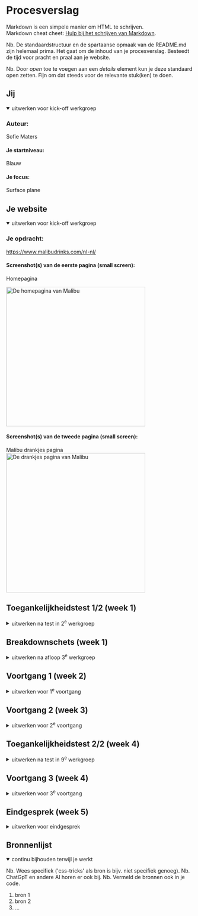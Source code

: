 # Procesverslag
Markdown is een simpele manier om HTML te schrijven.  
Markdown cheat cheet: [Hulp bij het schrijven van Markdown](https://github.com/adam-p/markdown-here/wiki/Markdown-Cheatsheet).

Nb. De standaardstructuur en de spartaanse opmaak van de README.md zijn helemaal prima. Het gaat om de inhoud van je procesverslag. Besteedt de tijd voor pracht en praal aan je website.

Nb. Door *open* toe te voegen aan een *details* element kun je deze standaard open zetten. Fijn om dat steeds voor de relevante stuk(ken) te doen.





## Jij

<details open>
  <summary>uitwerken voor kick-off werkgroep</summary>

  ### Auteur:
  Sofie Maters

  #### Je startniveau:
  Blauw

  #### Je focus:
  Surface plane
 
</details>




## Je website

<details open>
  <summary>uitwerken voor kick-off werkgroep</summary>

  ### Je opdracht:
  https://www.malibudrinks.com/nl-nl/

  #### Screenshot(s) van de eerste pagina (small screen): 
  Homepagina

  <img src="readme-images/www.malibudrinks.com_nl-nl_ (1).png" width="375px" alt="De homepagina van Malibu">

  #### Screenshot(s) van de tweede pagina (small screen):
  Malibu drankjes pagina
  <img src="readme-images/www.malibudrinks.com_nl-nl_drinks_.png" width="375px" alt="De drankjes pagina van Malibu">
 
</details>



## Toegankelijkheidstest 1/2 (week 1)

<details>
  <summary>uitwerken na test in 2<sup>e</sup> werkgroep</summary>

  ### Bevindingen
  Lijst met je bevindingen die in de test naar voren kwamen:

  Ik vond het persoonlijk erg lastig en onbegrijpelijk om hiermee te werken. 
  De screenreader las de hele tijd elk woord voor, ook de woorden die niet nuttig waren. In het hamburger menu staan bijvoorbeeld afbeeldingen in een carousel, hij leest daarin elke tekst 3x voor wat heel storend is. 

  Meerdere keren als ik een zin of een woord naar onder wilde gaan, vloog de screenreader naar boven, en klopte de volghorde niet meer. Ook leeest hij vaak oppeens letters op ipv woorden of zinnen. Dit veranderd de hele tijd oppeens. 

</details>



## Breakdownschets (week 1)

<details>
  <summary>uitwerken na afloop 3<sup>e</sup> werkgroep</summary>

  ### de hele pagina: 
  <img src="readme-images/dummy-plaatje.jpg" width="375px" alt="breakdown van de hele pagina">

  ### dynamisch deel (bijv menu): 
  <img src="readme-images/dummy-plaatje.jpg" width="375px" alt="breakdown van een dynamisch deel">

  ### wellicht nog een dynamisch deel (bijv filter): 
  <img src="readme-images/dummy-plaatje.jpg" width="375px" alt="breakdown van nog een dynamisch deel">

</details>





## Voortgang 1 (week 2)

<details>
  <summary>uitwerken voor 1<sup>e</sup> voortgang</summary>

  ### Stand van zaken
  De Html in elkaar zetten ging best prima, wel loop ik tegen wat punten aan, ik heb een bewegende banner op 
  mijn gekozen site, maar heb geen idee hoe ik die maak. Ik mis ook een filmpje die op mijn site staat.
  Die staat namelijk niet bij de gedownloade items:
   <img src="images/Scherm­afbeelding 2025-09-11 om 19.58.38.png" alt="Scherm­afbeelding van header op malibu site">

  dus ik moet nog even uitzoeken hoe ik die kan krijgen.
  Ook mis ik de iconen op de site, dus de sterren: 
  <img src="images/Scherm­afbeelding 2025-09-11 om 20.00.56.png" alt="schermafbeelding van sterren op malibu site">

 en mis ik de social media iconen.
<img src="images/Scherm­afbeelding 2025-09-11 om 20.01.05.png" alt="schermafbeelding van social media iconen op malibu site">

ik denk dat het het beste is als ik die gewoon zelf namaak op illustrator maar ik moet nog even kijken. 
ik ben alleen nog niet begonnen aan de carousel, maar daar wil ik later even naar kijken.

Alle opmerkingen die ik op mijn code heb of dingen die er nog in moeten heb  ik in opmerkingen erbij gezet.


  ### Agenda voor meeting
  samen met je groepje opstellen

  | student 1      | student 2          | student 3    | student 4        |
  | ---            | ---                | ---          | ---              |
  | dit bespreken  | en dit             | en ik dit    | en dan ik dat    |
  | en dat ook nog | dit als er tijd is | nog een punt | dit wil ik zeker |
  | ...            | ...                | ...          | ...              |


  ### Verslag van meeting
  hier na afloop snel de uitkomsten van de meeting vastleggen

  - punt 1
  - punt 2
  - nog een punt
  - ...

</details>





## Voortgang 2 (week 3)

<details>
  <summary>uitwerken voor 2<sup>e</sup> voortgang</summary>

  ### Stand van zaken
  hier dit ging goed & dit was lastig (neem ook screenshots op van delen van je website en code)


  ### Agenda voor meeting
  samen met je groepje opstellen

  | student 1      | student 2          | student 3    | student 4        |
  | ---            | ---                | ---          | ---              |
  | dit bespreken  | en dit             | en ik dit    | en dan ik dat    |
  | en dat ook nog | dit als er tijd is | nog een punt | dit wil ik zeker |
  | ...            | ...                | ...          | ...              |


  ### Verslag van meeting
  hier na afloop snel de uitkomsten van de meeting vastleggen

  - punt 1
  - punt 2
  - nog een punt
- ...

</details>





## Toegankelijkheidstest 2/2 (week 4)

<details>
  <summary>uitwerken na test in 9<sup>e</sup> werkgroep</summary>

  ### Bevindingen
  Lijst met je bevindingen die in de test naar voren kwamen (geef ook aan wat er verbeterd is):

</details>





## Voortgang 3 (week 4)

<details>
  <summary>uitwerken voor 3<sup>e</sup> voortgang</summary>

  ### Stand van zaken
  hier dit ging goed & dit was lastig (neem ook screenshots op van delen van je website en code)


  ### Agenda voor meeting
  samen met je groepje opstellen

  | student 1      | student 2          | student 3    | student 4        |
  | ---            | ---                | ---          | ---              |
  | dit bespreken  | en dit             | en ik dit    | en dan ik dat    |
  | en dat ook nog | dit als er tijd is | nog een punt | dit wil ik zeker |
  | ...            | ...                | ...          | ...              |


  ### Verslag van meeting
  hier na afloop snel de uitkomsten van de meeting vastleggen

  - punt 1
  - punt 2
  - nog een punt
  - ...

</details>





## Eindgesprek (week 5)

<details>
  <summary>uitwerken voor eindgesprek</summary>

  ### Je uitkomst - karakteristiek screenshots:
  <img src="readme-images/dummy-plaatje.jpg" width="375px" alt="uitomst opdracht 1">


  ### Dit ging goed/Heb ik geleerd: 
  Korte omschrijving met plaatjes

  <img src="readme-images/dummy-plaatje.jpg" width="375px" alt="top">


  ### Dit was lastig/Is niet gelukt:
  Korte omschrijving met plaatjes

  <img src="readme-images/dummy-plaatje.jpg" width="375px" alt="bummer">
</details>





## Bronnenlijst

<details open>
  <summary>continu bijhouden terwijl je werkt</summary>

  Nb. Wees specifiek ('css-tricks' als bron is bijv. niet specifiek genoeg). 
  Nb. ChatGpT en andere AI horen er ook bij.
  Nb. Vermeld de bronnen ook in je code.

  1. bron 1
  2. bron 2
  3. ...

</details>